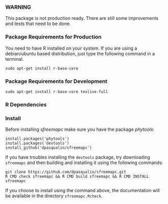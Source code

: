 ### WARNING

This package is not production ready. There are still some improvements and tests that need to be done.

### Package Requirements for Production

You need to have R installed on your system. If you are using a debian/ubuntu based distribution, just type the following command in a terminal.

`sudo apt-get install r-base-core`

### Package Requirements for Development

`sudo apt-get install r-base-core texlive-full`

###  R Dependencies

### Install

Before installing *sfreemapc* make sure you have the package *phytools*:

```
install.packages('phytools')
install.packages('devtools')
install_github('dpasqualin/sfreemapc')
```

If you have troubles installing the `devtools` package, try downloading
`sfreemapc` and then building and installing it using the following commands:

```
git clone https://github.com/dpasqualin/sfreemapc.git
R CMD check sfreemapc && R CMD build sfreemapc && R CMD INSTALL sfreemapc
```

If you choose to install using the command above, the documentation will be
available in the directory `sfreemapc.Rcheck`.
